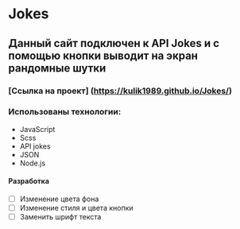 # Jokes
## Данный сайт подключен к **API Jokes** и с помощью кнопки выводит на экран рандомные шутки
### [Ссылка на проект] (https://kulik1989.github.io/Jokes/)
### Использованы технологии:
- JavaScript
- Scss
- API jokes
- JSON
- Node.js
#### Разработка
- [ ] Изменение цвета фона
- [ ] Изменение стиля и цвета кнопки
- [ ] Заменить шрифт текста 
